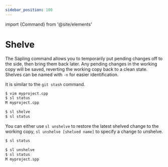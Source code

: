 ```yaml
---
sidebar_position: 100
---
```


import {Command} from '@site/elements'

# Shelve

The Sapling <Command name="shelve" /> command allows you to temporarily put pending changes off to the side, then bring them back later. Any pending changes in the working copy will be saved, reverting the working copy back to a clean state. Shelves can be named with `-n` for easier identification.

It is similar to the `git stash` command.

```bash
$ vim myproject.cpp
$ sl status
M myproject.cpp

$ sl shelve
$ sl status
```

You can either use `sl unshelve` to restore the latest shelved change to the working copy, `sl unshelve [shelved name]` to specify a change to unshelve.

```bash
$ sl status

$ sl unshelve
$ sl status
M myproject.spp
```
